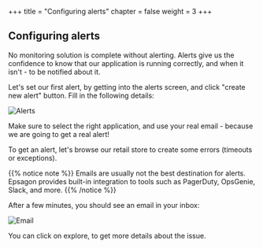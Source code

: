 +++
title = "Configuring alerts"
chapter = false
weight = 3
+++

## Configuring alerts

No monitoring solution is complete without alerting. Alerts give us the confidence to know that our application is running correctly, and when it isn't - to be notified about it.

Let's set our first alert, by getting into the alerts screen, and click "create new alert" button. Fill in the following details:

![Alerts](/images/monitoring/alerts.png)

Make sure to select the right application, and use your real email - because we are going to get a real alert!

To get an alert, let's browse our retail store to create some errors (timeouts or exceptions).

{{% notice note %}}
Emails are usually not the best destination for alerts. Epsagon provides built-in integration to tools such as PagerDuty, OpsGenie, Slack, and more.
{{% /notice %}}

After a few minutes, you should see an email in your inbox:

![Email](/images/monitoring/email.png)

You can click on explore, to get more details about the issue.

